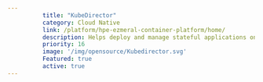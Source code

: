 ```yaml
---
          title: "KubeDirector"
          category: Cloud Native
          link: /platform/hpe-ezmeral-container-platform/home/
          description: Helps deploy and manage stateful applications on Kubernetes.
          priority: 16
          image: '/img/opensource/Kubedirector.svg'
          Featured: true
          active: true
---
```

          